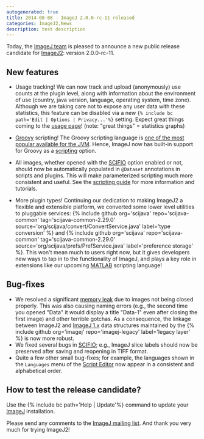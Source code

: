 ```yaml
---
autogenerated: true
title: 2014-08-08 - ImageJ 2.0.0-rc-11 released
categories: ImageJ2,News
description: test description
---
```


Today, the [ImageJ team](/about/contributors) is pleased to announce a new public release candidate for [ImageJ2](/software/imagej2): version 2.0.0-rc-11.

New features
------------

-   Usage tracking! We can now track and upload (anonymously) use counts at the plugin level, along with information about the environment of use (country, java version, language, operating system, time zone). Although we are taking care not to expose any user data with these statistics, this feature can be disabled via a new `{% include bc path='Edit | Options | Privacy...'%}` setting. Expect great things coming to the [ usage page](/about/usage)! (note: "great things" = statistics graphs)

<!-- -->

-   [Groovy](/scripting/groovy) scripting! The Groovy scripting language is [one of the most popular available for the JVM](http://bloodredsun.com/2011/10/04/scala-groovy-clojure-jython-jruby-java-jobs/). Hence, ImageJ now has built-in support for Groovy as a [scripting](/scripting) option.

<!-- -->

-   All images, whether opened with the [SCIFIO](/software/scifio) option enabled or not, should now be automatically populated in `@Dataset` annotations in scripts and plugins. This will make parameterized scripting much more consistent and useful. See the [ scripting guide](/scripting) for more information and tutorials.

<!-- -->

-   More plugin types! Continuing our dedication to making ImageJ2 a flexible and extensible platform, we converted some lower level utilities to pluggable services: {% include github org='scijava' repo='scijava-common' tag='scijava-common-2.29.0' source='org/scijava/convert/ConvertService.java' label='type conversion' %} and {% include github org='scijava' repo='scijava-common' tag='scijava-common-2.29.0' source='org/scijava/prefs/PrefService.java' label='preference storage' %}. This won't mean much to users right now, but it gives developers new ways to tap in to the functionality of ImageJ, and plays a key role in extensions like our upcoming [MATLAB](MATLAB) scripting language!

Bug-fixes
---------

-   We resolved a significant [memory leak](https://fiji.sc/bugzilla/show_bug.cgi?id=819) due to images not being closed properly. This was also causing naming errors (e.g., the second time you opened "Data" it would display a title "Data-1" even after closing the first image) and other terrible gotchas. As a consequence, the linkage between ImageJ2 and [ImageJ 1.x](/software/imagej1) data structures maintained by the {% include github org='imagej' repo='imagej-legacy' label='legacy layer' %} is now more robust.
-   We fixed several bugs in [SCIFIO](/software/scifio); e.g., ImageJ slice labels should now be preserved after saving and reopening in TIFF format.
-   Quite a few other small bug-fixes; for example, the languages shown in the `Languages` menu of the [Script Editor](/scripting/script-editor) now appear in a consistent and alphabetical order.

How to test the release candidate?
----------------------------------

Use the {% include bc path='Help | Update'%} command to update your [ImageJ](/about) installation.

Please send any comments to the [ImageJ mailing list](/about/mailing-lists). And thank you very much for trying ImageJ2!

 
